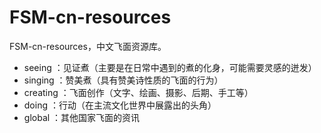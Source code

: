 # FSM-cn-resources
FSM-cn-resources，中文飞面资源库。
- seeing ：见证煮（主要是在日常中遇到的煮的化身，可能需要灵感的迸发）
- singing ：赞美煮（具有赞美诗性质的飞面的行为）
- creating ：飞面创作（文字、绘画、摄影、后期、手工等）
- doing ：行动（在主流文化世界中展露出的头角）
- global ：其他国家飞面的资讯
